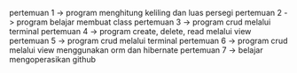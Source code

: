 pertemuan 1 -> program menghitung keliling dan luas persegi
pertemuan 2 -> program belajar membuat class
pertemuan 3 -> program crud melalui terminal
pertemuan 4 -> program create, delete, read melalui view
pertemuan 5 -> program crud melalui terminal
pertemuan 6 -> program crud melalui view menggunakan orm dan hibernate
pertemuan 7 -> belajar mengoperasikan github